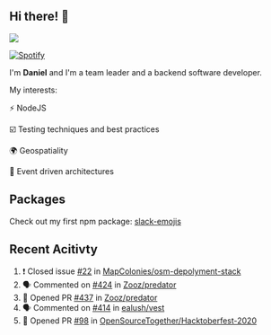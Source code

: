## Hi there! 👋

<p>
  <img src="https://github-readme-stats.vercel.app/api?username=syncush&theme=tokyonight">
</p>

[![Spotify](https://novatorem-rust.vercel.app/api/spotify)](https://open.spotify.com/user/syncush)

I'm **Daniel** and I'm a team leader and a backend software developer.

My interests:

⚡ NodeJS

☑️ Testing techniques and best practices

🌍 Geospatiality

🧠 Event driven architectures

## Packages
Check out my first npm package: [slack-emojis](https://www.npmjs.com/package/slack-emojis)

## Recent Acitivty
<!--START_SECTION:activity-->
1. ❗️ Closed issue [#22](https://github.com/MapColonies/osm-depolyment-stack/issues/22) in [MapColonies/osm-depolyment-stack](https://github.com/MapColonies/osm-depolyment-stack)
2. 🗣 Commented on [#424](https://github.com/Zooz/predator/issues/424) in [Zooz/predator](https://github.com/Zooz/predator)
3. 💪 Opened PR [#437](https://github.com/Zooz/predator/pull/437) in [Zooz/predator](https://github.com/Zooz/predator)
4. 🗣 Commented on [#414](https://github.com/ealush/vest/issues/414) in [ealush/vest](https://github.com/ealush/vest)
5. 💪 Opened PR [#98](https://github.com/OpenSourceTogether/Hacktoberfest-2020/pull/98) in [OpenSourceTogether/Hacktoberfest-2020](https://github.com/OpenSourceTogether/Hacktoberfest-2020)
<!--END_SECTION:activity-->
